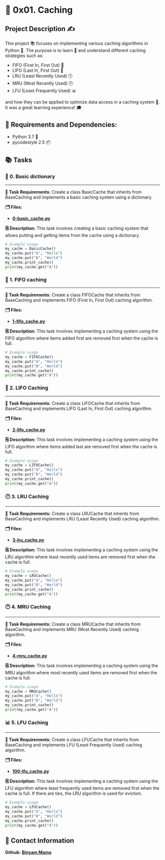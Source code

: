 # 💽 0x01. Caching

## Project Description ✍️
This project 📚 focuses on implementing various caching algorithms in Python 🐍.
The purpose is to learn 🧠 and understand different caching strategies such as:
* FIFO (First In, First Out) 🔄
* LIFO (Last In, First Out) 🔄
* LRU (Least Recently Used) 🕐
* MRU (Most Recently Used) 🕑
* LFU (Least Frequently Used) 📊

and how they can be applied to optimize data access in a caching system 💽. It was a great learning experience! 🎓

## 🔧 Requirements and Dependencies:
- Python 3.7 🐍
- pycodestyle 2.5 📦

## 📚 Tasks

### 📖 0. Basic dictionary
---------------------
**📜 Task Requirements:**
Create a class BasicCache that inherits from BaseCaching and implements a basic caching system using a dictionary.

**🗂️ Files:** 
- **[0-basic_cache.py](0-basic_cache.py)**

**🗒️ Description:** 
This task involves creating a basic caching system that allows putting and getting items from the cache using a dictionary.

``` python
# Example usage
my_cache = BasicCache()
my_cache.put("A", "Hello")
my_cache.put("B", "World")
my_cache.print_cache()
print(my_cache.get("A"))
```

### 🔄 1. FIFO caching
---------------------
**📜 Task Requirements:**
Create a class FIFOCache that inherits from BaseCaching and implements FIFO (First In, First Out) caching algorithm.

**🗂️ Files:** 
- **[1-fifo_cache.py](1-fifo_cache.py)**

**🗒️ Description:** 
This task involves implementing a caching system using the FIFO algorithm where items added first are removed first when the cache is full.

``` python
# Example usage
my_cache = FIFOCache()
my_cache.put("A", "Hello")
my_cache.put("B", "World")
my_cache.print_cache()
print(my_cache.get("A"))
```

### 🔄 2. LIFO Caching
---------------------
**📜 Task Requirements:**
Create a class LIFOCache that inherits from BaseCaching and implements LIFO (Last In, First Out) caching algorithm.

**🗂️ Files:** 
- **[2-lifo_cache.py](2-lifo_cache.py)**

**🗒️ Description:** 
This task involves implementing a caching system using the LIFO algorithm where items added last are removed first when the cache is full.

``` python
# Example usage
my_cache = LIFOCache()
my_cache.put("A", "Hello")
my_cache.put("B", "World")
my_cache.print_cache()
print(my_cache.get("A"))
```

### 🕐 3. LRU Caching
---------------------
**📜 Task Requirements:**
Create a class LRUCache that inherits from BaseCaching and implements LRU (Least Recently Used) caching algorithm.

**🗂️ Files:** 
- **[3-lru_cache.py](3-lru_cache.py)**

**🗒️ Description:** 
This task involves implementing a caching system using the LRU algorithm where least recently used items are removed first when the cache is full.

``` python
# Example usage
my_cache = LRUCache()
my_cache.put("A", "Hello")
my_cache.put("B", "World")
my_cache.print_cache()
print(my_cache.get("A"))
```

### 🕐 4. MRU Caching
---------------------
**📜 Task Requirements:**
Create a class MRUCache that inherits from BaseCaching and implements MRU (Most Recently Used) caching algorithm.

**🗂️ Files:** 
- **[4-mru_cache.py](4-mru_cache.py)**

**🗒️ Description:** 
This task involves implementing a caching system using the MRU algorithm where most recently used items are removed first when the cache is full.

``` python
# Example usage
my_cache = MRUCache()
my_cache.put("A", "Hello")
my_cache.put("B", "World")
my_cache.print_cache()
print(my_cache.get("A"))
```

### 📊 5. LFU Caching
---------------------
**📜 Task Requirements:**
Create a class LFUCache that inherits from BaseCaching and implements LFU (Least Frequently Used) caching algorithm.

**🗂️ Files:** 
- **[100-lfu_cache.py](100-lfu_cache.py)**

**🗒️ Description:** 
This task involves implementing a caching system using the LFU algorithm where least frequently used items are removed first when the cache is full. If there are ties, the LRU algorithm is used for eviction.

``` python
# Example usage
my_cache = LFUCache()
my_cache.put("A", "Hello")
my_cache.put("B", "World")
my_cache.print_cache()
print(my_cache.get("A"))
```

## 🔗 Contact Information

**Github:**  **[Binyam Mamo](https://github.com/BinyamMamo)**

